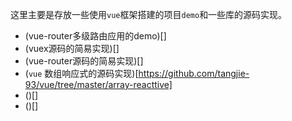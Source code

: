 这里主要是存放一些使用`vue`框架搭建的项目`demo`和一些库的源码实现。
+ (vue-router多级路由应用的demo)[]
+ (vuex源码的简易实现)[]
+ (vue-router源码的简易实现)[]
+ (`vue` 数组响应式的源码实现)[https://github.com/tangjie-93/vue/tree/master/array-reacttive]
+ ()[]
+ ()[]

